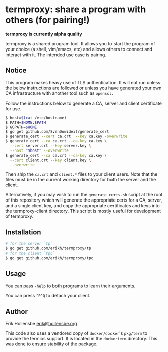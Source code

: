 # termproxy: share a program with others (for pairing!)

**termproxy is currently alpha quality**

termproxy is a shared program tool. It allows you to start the program of your
choice (a shell, vim/emacs, etc) and allows others to connect and interact with
it. The intended use case is pairing.

## Notice

This program makes heavy use of TLS authentication. It will not run unless
the below instructions are followed or unless you have generated your own CA
infrastructure with another tool such as `openssl`.

Follow the instructions below to generate a CA, server and client certificate
for use.

```bash
$ host=$(cat /etc/hostname)
$ PATH=$HOME:$PATH
$ GOPATH=$HOME
$ go get github.com/SvenDowideit/generate_cert
$ generate_cert --cert ca.crt  --key ca.key -overwrite
$ generate_cert --ca ca.crt --ca-key ca.key \
  --cert server.crt --key server.key \
  --host "$host" --overwrite
$ generate_cert --ca ca.crt --ca-key ca.key \
  --cert client.crt --key client.key \
  --overwrite
```

Then ship the `ca.crt` and `client.*` files to your client users. Note that the
files must be in the current working directory for both the server and the
client.

Alternatively, if you may wish to run the `generate_certs.sh` script at the
root of this repository which will generate the appropriate certs for a CA,
server, and a single client key, and copy the appropriate certificates and keys
into the termproxy-client directory. This script is mostly useful for
development of termproxy.

## Installation

```bash
# for the server `tp`
$ go get github.com/erikh/termproxy/tp
# for the client `tpc`
$ go get github.com/erikh/termproxy/tpc
```

## Usage

You can pass `-help` to both programs to learn their arguments.

You can press `^P^Q` to detach your client.

## Author

Erik Hollensbe <erik@hollensbe.org>

This code also uses a vendored copy of `docker/docker`'s `pkg/term` to provide
the termios support. It is located in the `dockerterm` directory. This was done
to ensure stability of the package.
